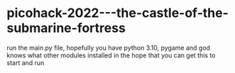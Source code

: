 # picohack-2022---the-castle-of-the-submarine-fortress

run the main.py file, hopefully you have python 3.10, pygame and god knows what other modules installed in the hope that you can get this to start and run
